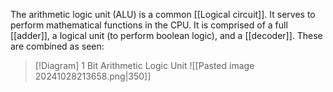 The arithmetic logic unit (ALU) is a common [[Logical circuit]]. It serves to perform mathematical functions in the CPU. It is comprised of a full [[adder]], a logical unit (to perform boolean logic), and a [[decoder]]. These are combined as seen:

> [!Diagram] 1 Bit Arithmetic Logic Unit
> ![[Pasted image 20241028213658.png|350]]